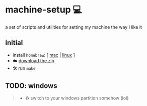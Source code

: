 # machine-setup 💻

a set of scripts and utilities for setting my machine the way I like it

## initial

-  install `homebrew`: [ [mac](https://brew.sh/) | [linux](https://docs.brew.sh/Homebrew-on-Linux) ]
- ☁️ [download the zip](https://github.com/daniellacosse/machine-setup/archive/master.zip)
- 🛠 run `make`

## TODO: windows

> - ♻️ switch to your windows partition somehow (lol)